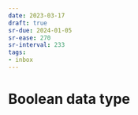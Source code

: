 ```yaml
---
date: 2023-03-17
draft: true
sr-due: 2024-01-05
sr-ease: 270
sr-interval: 233
tags:
- inbox
---
```


# Boolean data type